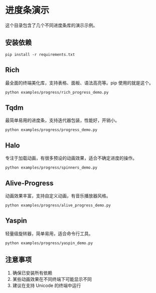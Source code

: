 # 进度条演示

这个目录包含了几个不同进度条库的演示示例。

## 安装依赖

```
pip install -r requirements.txt
```

## Rich
最全面的终端美化库，支持表格、面板、语法高亮等。pip 使用的就是这个。

```
python examples/progress/rich_progress_demo.py
```

## Tqdm
最简单易用的进度条，支持迭代器包装，性能好，开销小。

```
python examples/progress/progress_demo.py
```

## Halo
专注于加载动画，有很多预设的动画效果，适合不确定进度的操作。

```
python examples/progress/spinners_demo.py
```

## Alive-Progress
动画效果丰富，支持自定义动画，有音乐播放器风格。

```
python examples/progress/alive_progress_demo.py
```

## Yaspin
轻量级旋转器，简单易用，适合命令行工具。

```
python examples/progress/yaspin_demo.py
```

## 注意事项

1. 确保已安装所有依赖
2. 某些动画效果在不同终端下可能显示不同
3. 建议在支持 Unicode 的终端中运行 